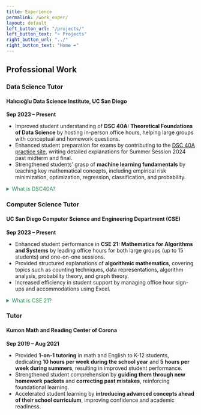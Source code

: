 ```yaml
---
title: Experience
permalink: /work_exper/
layout: default
left_button_url: "/projects/"
left_button_text: "⬅️ Projects"
right_button_url: "../"
right_button_text: "Home ➡️"
---
```


## Professional Work

### Data Science Tutor  
#### Halıcıoğlu Data Science Institute, UC San Diego
**Sep 2023 – Present**  

- Improved student understanding of **DSC 40A: Theoretical Foundations of Data Science** by hosting in-person office hours, helping large groups with conceptual and homework questions.  
- Enhanced student preparation for exams by contributing to the [DSC 40A practice site](https://practice.dsc40a.com/), writing detailed explanations for Summer Session 2024 past midterm and final.  
- Strengthened students’ grasp of **machine learning fundamentals** by teaching key mathematical concepts, including empirical risk minimization, optimization, regression, classification, and probability.

<details style="color:#2E8B57">
<summary>What is DSC40A?</summary>
DSC 40A: Theoretical Foundations of Data Science is the first course in a two-part sequence that introduces students to the mathematical principles behind data science. The course covers foundational topics in machine learning, such as empirical risk minimization, optimization, regression, classification, and discrete probability. Students develop a deep understanding of the mathematical theory that drives these techniques, while also honing their skills in creative problem-solving. Throughout the course, emphasis is placed on rigorously justifying and communicating mathematical concepts, preparing students for advanced work in data science and machine learning.
</details>
<p></p>

### Computer Science Tutor  
#### UC San Diego Computer Science and Engineering Department (CSE)
**Sep 2023 – Present**  

- Enhanced student performance in **CSE 21: Mathematics for Algorithms and Systems** by leading office hours for both large groups (up to 15 students) and one-on-one sessions.  
- Provided structured explanations of **algorithmic mathematics**, covering topics such as counting techniques, data representations, algorithm analysis, probability theory, and graph theory.  
- Increased efficiency in student support by managing office hour sign-ups and accommodations using Excel. 

<details style="color:#2E8B57">
<summary>What is CSE 21?</summary>
CSE 21: Mathematics for Algorithms and Systems covers the mathematical concepts essential for modeling and analyzing algorithms and computer systems. Key topics include counting techniques (such as inclusion-exclusion, recursive counting, and permutations/combinations), data representations, and the analysis of algorithms (including order notation, time complexities, and loop invariants). The course explores recurrence relations, graphs and trees (covering data structure representations, basic graph algorithms, and special graph classes). It is also an introduction to basic probability and its applications in algorithm design and analysis.
</details>

<p></p>

### Tutor  
#### Kumon Math and Reading Center of Corona
**Sep 2019 – Aug 2021**

- Provided **1-on-1 tutoring** in math and English to K-12 students, dedicating **10 hours per week during the school year** and **5 hours per week during summers**, resulting in improved student performance.  
- Strengthened student comprehension by **guiding them through new homework packets** and **correcting past mistakes**, reinforcing foundational learning.  
- Accelerated student learning by **introducing advanced concepts ahead of their school curriculum**, improving confidence and academic readiness.  

